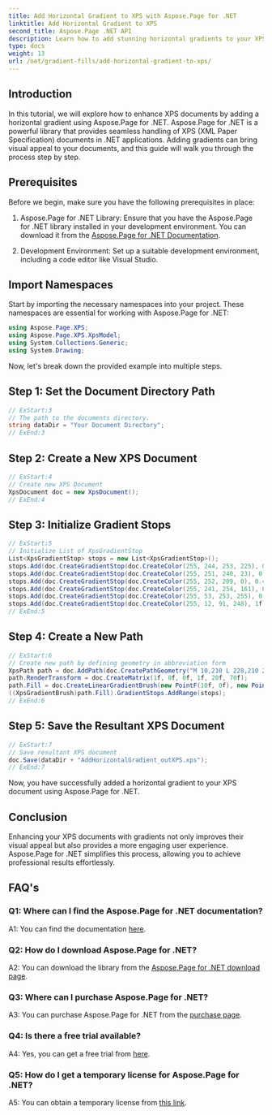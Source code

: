 ```yaml
---
title: Add Horizontal Gradient to XPS with Aspose.Page for .NET
linktitle: Add Horizontal Gradient to XPS
second_title: Aspose.Page .NET API
description: Learn how to add stunning horizontal gradients to your XPS documents using Aspose.Page for .NET. Elevate visual appeal effortlessly.
type: docs
weight: 13
url: /net/gradient-fills/add-horizontal-gradient-to-xps/
---
```

## Introduction

In this tutorial, we will explore how to enhance XPS documents by adding a horizontal gradient using Aspose.Page for .NET. Aspose.Page for .NET is a powerful library that provides seamless handling of XPS (XML Paper Specification) documents in .NET applications. Adding gradients can bring visual appeal to your documents, and this guide will walk you through the process step by step.

## Prerequisites

Before we begin, make sure you have the following prerequisites in place:

1. Aspose.Page for .NET Library: Ensure that you have the Aspose.Page for .NET library installed in your development environment. You can download it from the [Aspose.Page for .NET Documentation](https://reference.aspose.com/page/net/).

2. Development Environment: Set up a suitable development environment, including a code editor like Visual Studio.

## Import Namespaces

Start by importing the necessary namespaces into your project. These namespaces are essential for working with Aspose.Page for .NET:

```csharp
using Aspose.Page.XPS;
using Aspose.Page.XPS.XpsModel;
using System.Collections.Generic;
using System.Drawing;
```

Now, let's break down the provided example into multiple steps.

## Step 1: Set the Document Directory Path

```csharp
// ExStart:3
// The path to the documents directory.
string dataDir = "Your Document Directory";
// ExEnd:3
```

## Step 2: Create a New XPS Document

```csharp
// ExStart:4
// Create new XPS Document
XpsDocument doc = new XpsDocument();
// ExEnd:4
```

## Step 3: Initialize Gradient Stops

```csharp
// ExStart:5
// Initialize List of XpsGradientStop
List<XpsGradientStop> stops = new List<XpsGradientStop>();
stops.Add(doc.CreateGradientStop(doc.CreateColor(255, 244, 253, 225), 0.0673828f));
stops.Add(doc.CreateGradientStop(doc.CreateColor(255, 251, 240, 23), 0.314453f));
stops.Add(doc.CreateGradientStop(doc.CreateColor(255, 252, 209, 0), 0.482422f));
stops.Add(doc.CreateGradientStop(doc.CreateColor(255, 241, 254, 161), 0.634766f));
stops.Add(doc.CreateGradientStop(doc.CreateColor(255, 53, 253, 255), 0.915039f));
stops.Add(doc.CreateGradientStop(doc.CreateColor(255, 12, 91, 248), 1f));
// ExEnd:5
```

## Step 4: Create a New Path

```csharp
// ExStart:6
// Create new path by defining geometry in abbreviation form
XpsPath path = doc.AddPath(doc.CreatePathGeometry("M 10,210 L 228,210 228,300 10,300"));
path.RenderTransform = doc.CreateMatrix(1f, 0f, 0f, 1f, 20f, 70f);
path.Fill = doc.CreateLinearGradientBrush(new PointF(10f, 0f), new PointF(228f, 0f));
((XpsGradientBrush)path.Fill).GradientStops.AddRange(stops);
// ExEnd:6
```

## Step 5: Save the Resultant XPS Document

```csharp
// ExStart:7
// Save resultant XPS document
doc.Save(dataDir + "AddHorizontalGradient_outXPS.xps");
// ExEnd:7
```

Now, you have successfully added a horizontal gradient to your XPS document using Aspose.Page for .NET.

## Conclusion

Enhancing your XPS documents with gradients not only improves their visual appeal but also provides a more engaging user experience. Aspose.Page for .NET simplifies this process, allowing you to achieve professional results effortlessly.

## FAQ's

### Q1: Where can I find the Aspose.Page for .NET documentation?

A1: You can find the documentation [here](https://reference.aspose.com/page/net/).

### Q2: How do I download Aspose.Page for .NET?

A2: You can download the library from the [Aspose.Page for .NET download page](https://releases.aspose.com/page/net/).

### Q3: Where can I purchase Aspose.Page for .NET?

A3: You can purchase Aspose.Page for .NET from the [purchase page](https://purchase.aspose.com/buy).

### Q4: Is there a free trial available?

A4: Yes, you can get a free trial from [here](https://releases.aspose.com/).

### Q5: How do I get a temporary license for Aspose.Page for .NET?

A5: You can obtain a temporary license from [this link](https://purchase.aspose.com/temporary-license/).
